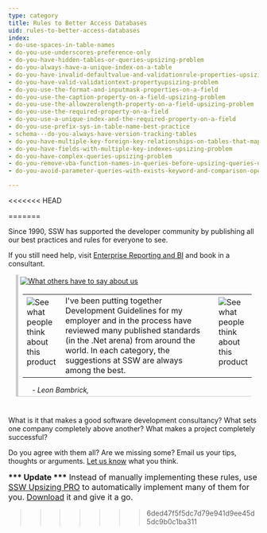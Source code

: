 ```yaml
---
type: category
title: Rules to Better Access Databases
uid: rules-to-better-access-databases
index:
- do-use-spaces-in-table-names
- do-you-use-underscores-preference-only
- do-you-have-hidden-tables-or-queries-upsizing-problem
- do-you-always-have-a-unique-index-on-a-table
- do-you-have-invalid-defaultvalue-and-validationrule-properties-upsizing-problem
- do-you-have-valid-validationtext-propertyupsizing-problem
- do-you-use-the-format-and-inputmask-properties-on-a-field
- do-you-use-the-caption-property-on-a-field-upsizing-problem
- do-you-use-the-allowzerolength-property-on-a-field-upsizing-problem
- do-you-use-the-required-property-on-a-field
- do-you-use-a-unique-index-and-the-required-property-on-a-field
- do-you-use-prefix-sys-in-table-name-best-practice
- schema---do-you-always-have-version-tracking-tables
- do-you-have-multiple-key-foreign-key-relationships-on-tables-that-map-to-fields-of-a-different-name-upsizing-problem
- do-you-have-fields-with-multiple-key-indexes-upsizing-problem
- do-you-have-complex-queries-upsizing-problem
- do-you-remove-vba-function-names-in-queries-before-upsizing-queries-upsizing-problem
- do-you-avoid-parameter-queries-with-exists-keyword-and-comparison-operators--or-upsizing-problem

---
```

<<<<<<< HEAD


=======
<p>​Since 1990, SSW has supported the developer community by publishing all our best practices and rules for everyone to see.&#160;</p><p>If you still need help, visit <a href="http&#58;//www.ssw.com.au/ssw/Consulting/EnterpriseReporting.aspx">Enterprise Reporting and BI​</a>&#160;and book i​n a consultant.​​</p>
<div class="topcommonTestimonialBox" sizcache="4" sizset="8" style="border-bottom-color: #cccccc; border-bottom-width: 1px; border-bottom-style: solid; border-left-color: #cccccc; border-left-width: 5px; border-left-style: solid; padding: 4px; margin-bottom: 8px; margin-left: 15px; margin-right: 15px;"><a href="http://www.ssw.com.au/ssw/Testimonials/ViewAll.aspx"><img border="0" alt="What others have to say about us" src="http://www.ssw.com.au/ssw/Images/Testimonials_Heading.gif" style="margin-bottom: 2px;"/></a><br/>
<table border="0" cellspacing="0" cellpadding="0" sizcache="4" sizset="8" style="margin-left: 5px;">
<tbody sizcache="4" sizset="8">
<tr sizcache="4" sizset="8">
<td valign="top" width="10"><img alt="See what people think about this product" align="left" src="http://www.ssw.com.au/ssw/Images/Testimonials_LeftQuote.gif" style="margin-top: 3px; margin-right: 3px;"/></td>
<td sizcache="4" sizset="8"><span id="ctl00_mainContentPlaceHolder_testimonial_lblQuoteTop">I&#39;ve been putting together Development Guidelines for my employer and in the process have reviewed many published standards (in the .Net arena) from around the world. In each category, the suggestions at SSW are always among the best.</span></td>
<td valign="top" width="10"><img alt="See what people think about this product" align="right" src="http://www.ssw.com.au/ssw/Images/Testimonials_RightQuote.gif" style="margin-top: 3px; margin-left: 3px;"/></td></tr></tbody></table>
<div sizcache="4" sizset="9" style="margin-top: 3px; margin-left: 24px;"><i sizcache="4" sizset="9">- <span id="ctl00_mainContentPlaceHolder_testimonial_lblAuthorTop">Leon Bambrick</span><span id="ctl00_mainContentPlaceHolder_testimonial_lblSep">, </span></i></div></div>&#160; 
<p>What is it that makes a good software development consultancy? What sets one company completely above another? What makes a project completely successful?</p>
<p sizcache="2" sizset="72">Do you agree with them all? Are we missing some? Email us your tips, thoughts or arguments. <a title="info@ssw.com.au" href="javascript:var e1=&#39;s%73%77.%63%6f%6d%2e%61%75&#39;,e2=&#39;mailto:%20&#39;, e3=&#39;info&#39;, e4=&#39;?Subject=Rules%20to%20Better%20Access%20Databases&#39;;var e0=e2+e3+&#39;@&#39;+e1+e4;(window.location?window.location.replace(e0):document.write(e0));">Let us know</a> what you think.</p>

<font class="ms-rteCustom-YellowBorderBox" size="+0"><b>*** Update ***</b> Instead of manually implementing these rules, use <a href="http://www.ssw.com.au/ssw/UpsizingPRO">SSW Upsizing PRO</a> to automatically implement many of them for you. <a href="http://www.ssw.com.au/ssw/Download/Download.aspx?GroupCategoryID=2ACCESS">Download</a> it and give it a go. </font>
>>>>>>> 6ded47f5f5dc7d79e941d9ee45d5dc9b0c1ba311

